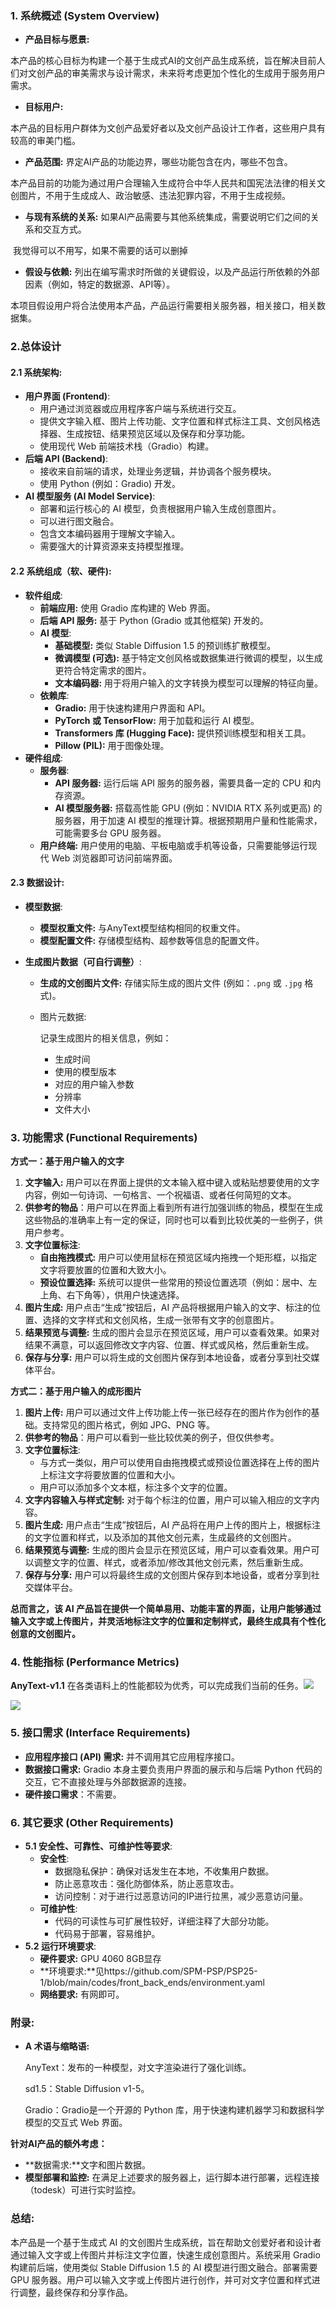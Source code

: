### **1. 系统概述 (System Overview)**

- **产品目标与愿景:** 

​	本产品的核心目标为构建一个基于生成式AI的文创产品生成系统，旨在解决目前人们对文创产品的审美需求与设计需求，未来将考虑更加个性化的生成用于服务用户需求。

- **目标用户:** 

​	本产品的目标用户群体为文创产品爱好者以及文创产品设计工作者，这些用户具有较高的审美门槛。

- **产品范围:** 界定AI产品的功能边界，哪些功能包含在内，哪些不包含。

​	本产品目前的功能为通过用户合理输入生成符合中华人民共和国宪法法律的相关文创图片，不用于生成成人、政治敏感、违法犯罪内容，不用于生成视频。

- **与现有系统的关系:** 如果AI产品需要与其他系统集成，需要说明它们之间的关系和交互方式。

​	 我觉得可以不用写，如果不需要的话可以删掉

- **假设与依赖:** 列出在编写需求时所做的关键假设，以及产品运行所依赖的外部因素（例如，特定的数据源、API等）。

​	本项目假设用户将合法使用本产品，产品运行需要相关服务器，相关接口，相关数据集。

### 2.总体设计

#### 2.1 系统架构:

- **用户界面 (Frontend)**:
  - 用户通过浏览器或应用程序客户端与系统进行交互。
  - 提供文字输入框、图片上传功能、文字位置和样式标注工具、文创风格选择器、生成按钮、结果预览区域以及保存和分享功能。
  - 使用现代 Web 前端技术栈（Gradio）构建。
- **后端 API (Backend)**:
  - 接收来自前端的请求，处理业务逻辑，并协调各个服务模块。
  - 使用 Python (例如：Gradio) 开发。
- **AI 模型服务 (AI Model Service)**:
  - 部署和运行核心的 AI 模型，负责根据用户输入生成创意图片。
  - 可以进行图文融合。
  - 包含文本编码器用于理解文字输入。
  - 需要强大的计算资源来支持模型推理。

#### 2.2 系统组成（软、硬件):

- **软件组成**:
  - **前端应用:** 使用 Gradio 库构建的 Web 界面。
  - **后端 API 服务:** 基于 Python (Gradio 或其他框架) 开发的。
  - **AI 模型**:
    - **基础模型:** 类似 Stable Diffusion 1.5 的预训练扩散模型。
    - **微调模型 (可选):** 基于特定文创风格或数据集进行微调的模型，以生成更符合特定需求的图片。
    - **文本编码器:** 用于将用户输入的文字转换为模型可以理解的特征向量。
  - **依赖库**:
    - **Gradio:** 用于快速构建用户界面和 API。
    - **PyTorch 或 TensorFlow:** 用于加载和运行 AI 模型。
    - **Transformers 库 (Hugging Face):** 提供预训练模型和相关工具。
    - **Pillow (PIL):** 用于图像处理。
- **硬件组成**:
  - **服务器**:
    - **API 服务器:** 运行后端 API 服务的服务器，需要具备一定的 CPU 和内存资源。
    - **AI 模型服务器:** 搭载高性能 GPU (例如：NVIDIA RTX 系列或更高) 的服务器，用于加速 AI 模型的推理计算。根据预期用户量和性能需求，可能需要多台 GPU 服务器。
  - **用户终端:** 用户使用的电脑、平板电脑或手机等设备，只需要能够运行现代 Web 浏览器即可访问前端界面。

#### 2.3 数据设计:

- **模型数据**:

  - **模型权重文件:** 与AnyText模型结构相同的权重文件。
  - **模型配置文件:** 存储模型结构、超参数等信息的配置文件。

- **生成图片数据（可自行调整）**:

  - **生成的文创图片文件:** 存储实际生成的图片文件 (例如：`.png` 或 `.jpg` 格式)。

  - 图片元数据:

     记录生成图片的相关信息，例如： 

    - 生成时间
    - 使用的模型版本
    - 对应的用户输入参数
    - 分辨率
    - 文件大小

### **3. 功能需求 (Functional Requirements)**

**方式一：基于用户输入的文字**

1. **文字输入:** 用户可以在界面上提供的文本输入框中键入或粘贴想要使用的文字内容，例如一句诗词、一句格言、一个祝福语、或者任何简短的文本。
2. **供参考的物品**：用户可以在界面上看到所有进行加强训练的物品，模型在生成这些物品的准确率上有一定的保证，同时也可以看到比较优美的一些例子，供用户参考。
3. **文字位置标注**:
   - **自由拖拽模式:** 用户可以使用鼠标在预览区域内拖拽一个矩形框，以指定文字将要放置的位置和大致大小。
   - **预设位置选择:** 系统可以提供一些常用的预设位置选项（例如：居中、左上角、右下角等），供用户快速选择。
4. **图片生成:** 用户点击“生成”按钮后，AI 产品将根据用户输入的文字、标注的位置、选择的文字样式和文创风格，生成一张带有文字的创意图片。
5. **结果预览与调整:** 生成的图片会显示在预览区域，用户可以查看效果。如果对结果不满意，可以返回修改文字内容、位置、样式或风格，然后重新生成。
6. **保存与分享:** 用户可以将生成的文创图片保存到本地设备，或者分享到社交媒体平台。

**方式二：基于用户输入的成形图片**

1. **图片上传:** 用户可以通过文件上传功能上传一张已经存在的图片作为创作的基础。支持常见的图片格式，例如 JPG、PNG 等。
2. **供参考的物品**：用户可以看到一些比较优美的例子，但仅供参考。
3. **文字位置标注**:
   - 与方式一类似，用户可以使用自由拖拽模式或预设位置选择在上传的图片上标注文字将要放置的位置和大小。
   - 用户可以添加多个文本框，标注多个文字的位置。
4. **文字内容输入与样式定制:** 对于每个标注的位置，用户可以输入相应的文字内容。
5. **图片生成:** 用户点击“生成”按钮后，AI 产品将在用户上传的图片上，根据标注的文字位置和样式，以及添加的其他文创元素，生成最终的文创图片。
6. **结果预览与调整:** 生成的图片会显示在预览区域，用户可以查看效果。用户可以调整文字的位置、样式，或者添加/修改其他文创元素，然后重新生成。
7. **保存与分享:** 用户可以将最终生成的文创图片保存到本地设备，或者分享到社交媒体平台。

**总而言之，该 AI 产品旨在提供一个简单易用、功能丰富的界面，让用户能够通过输入文字或上传图片，并灵活地标注文字的位置和定制样式，最终生成具有个性化创意的文创图片。**

### **4. 性能指标 (Performance Metrics)**

**AnyText-v1.1** 在各类语料上的性能都较为优秀，可以完成我们当前的任务。![](fig1.png)

![](fig2.png)

### **5. 接口需求 (Interface Requirements)**

- **应用程序接口 (API) 需求:** 并不调用其它应用程序接口。
- **数据接口需求:** Gradio 本身主要负责用户界面的展示和与后端 Python 代码的交互，它不直接处理与外部数据源的连接。
- **硬件接口需求**：不需要。

### **6. 其它要求 (Other Requirements)**

- **5.1 安全性、可靠性、可维护性等要求**:
  - **安全性**:
    - 数据隐私保护：确保对话发生在本地，不收集用户数据。
    - 防止恶意攻击：强化防御体系，防止恶意攻击。
    - 访问控制：对于进行过恶意访问的IP进行拉黑，减少恶意访问量。
  - **可维护性**:
    - 代码的可读性与可扩展性较好，详细注释了大部分功能。
    - 代码易于部署，容易维护。
- **5.2 运行环境要求**:
  - **硬件要求:** GPU 4060 8GB显存
  - **环境要求:**见https://github.com/SPM-PSP/PSP25-1/blob/main/codes/front_back_ends/environment.yaml
  - **网络要求:** 有网即可。

### **附录:**

- **A 术语与缩略语:** 

  AnyText：发布的一种模型，对文字渲染进行了强化训练。

  sd1.5：Stable Diffusion v1-5。

  Gradio：Gradio是一个开源的 Python 库，用于快速构建机器学习和数据科学模型的交互式 Web 界面。

**针对AI产品的额外考虑：**

- **数据需求:**文字和图片数据。
- **模型部署和监控:** 在满足上述要求的服务器上，运行脚本进行部署，远程连接（todesk）可进行实时监控。

### **总结:**

本产品是一个基于生成式 AI 的文创图片生成系统，旨在帮助文创爱好者和设计者通过输入文字或上传图片并标注文字位置，快速生成创意图片。系统采用 Gradio 构建前后端，使用类似 Stable Diffusion 1.5 的 AI 模型进行图文融合。部署需要 GPU 服务器。用户可以输入文字或上传图片进行创作，并可对文字位置和样式进行调整，最终保存和分享作品。


